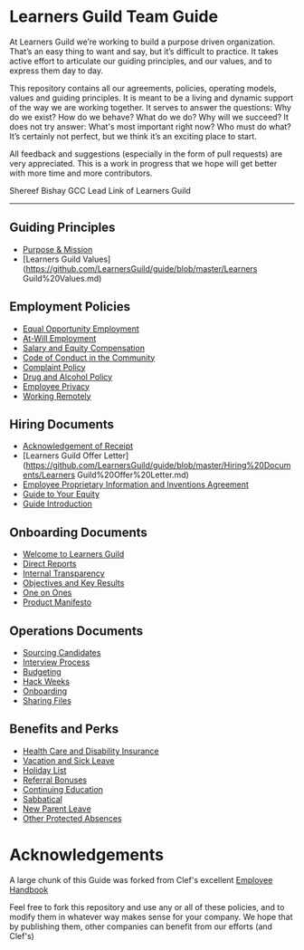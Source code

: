 # Learners Guild Team Guide

At Learners Guild we’re working to build a purpose driven organization. That’s an easy thing to want and say, but it’s difficult to practice. It takes active effort to articulate our guiding principles, and our values, and to express them day to day.

This  repository contains all our agreements, policies, operating models, values and guiding principles. It is meant to be a living and dynamic support of the way we are working together. It serves to answer the questions: Why do we exist? How do we behave? What do we do? Why will we succeed? It does not try answer: What's most important right now? Who must do what?
It’s certainly not perfect, but we think it’s an exciting place to start.

All feedback and suggestions (especially in the form of pull requests) are very appreciated. This is a work in progress that we hope will get better with more time and more contributors.

Shereef Bishay
GCC Lead Link of Learners Guild

***


## Guiding Principles
* [Purpose & Mission](https://github.com/LearnersGuild/guide/blob/master/Mission%20Statement.md)
* [Learners Guild Values](https://github.com/LearnersGuild/guide/blob/master/Learners Guild%20Values.md)

## Employment Policies
* [Equal Opportunity Employment](https://github.com/LearnersGuild/guide/blob/master/Employment%20Policies/Equal%20Opportunity%20Employment.md)
* [At-Will Employment](https://github.com/LearnersGuild/guide/blob/master/Employment%20Policies/At-Will%20Employment.md)
* [Salary and Equity Compensation](https://github.com/LearnersGuild/guide/blob/master/Employment%20Policies/Salary%20and%20Equity%20Compensation.md)
* [Code of Conduct in the Community](https://github.com/LearnersGuild/guide/blob/master/Employment%20Policies/Code%20of%20Conduct%20in%20the%20Community.md)
* [Complaint Policy](https://github.com/LearnersGuild/guide/blob/master/Employment%20Policies/Complaint%20Policy.md)
* [Drug and Alcohol Policy](https://github.com/LearnersGuild/guide/blob/master/Employment%20Policies/Drug%20and%20Alcohol%20Policy.md)
* [Employee Privacy](https://github.com/LearnersGuild/guide/blob/master/Employment%20Policies/Employee%20Privacy.md)
* [Working Remotely](https://github.com/LearnersGuild/guide/blob/master/Employment%20Policies/Working%20Remotely.md)

## Hiring Documents
* [Acknowledgement of Receipt](https://github.com/LearnersGuild/guide/blob/master/Hiring%20Documents/Acknowledgment%20of%20Receipt.md)
* [Learners Guild Offer Letter](https://github.com/LearnersGuild/guide/blob/master/Hiring%20Documents/Learners Guild%20Offer%20Letter.md)
* [Employee Proprietary Information and Inventions Agreement](https://github.com/LearnersGuild/guide/blob/master/Hiring%20Documents/Employee%20Proprietary%20Information%20and%20Inventions%20Assignment%20Agreement.md)
* [Guide to Your Equity](https://github.com/LearnersGuild/guide/blob/master/Hiring%20Documents/Guide%20to%20Your%20Equity.md)
* [Guide Introduction](https://github.com/LearnersGuild/guide/blob/master/Hiring%20Documents/Guide%20Introduction.md)

## Onboarding Documents
* [Welcome to Learners Guild](https://github.com/LearnersGuild/guide/blob/master/Onboarding%20Documents/Welcome%20to%20Clef.md)
* [Direct Reports](https://github.com/LearnersGuild/guide/blob/master/Onboarding%20Documents/Direct%20Reports.md)
* [Internal Transparency](https://github.com/LearnersGuild/guide/blob/master/Onboarding%20Documents/Internal%20Transparency.md)
* [Objectives and Key Results](https://github.com/LearnersGuild/guide/blob/master/Onboarding%20Documents/Objectives%20and%20Key%20Results.md)
* [One on Ones](https://github.com/LearnersGuild/guide/blob/master/Onboarding%20Documents/One%20on%20Ones.md)
* [Product Manifesto](https://github.com/LearnersGuild/guide/blob/master/Onboarding%20Documents/Product%20Manifesto.md)

## Operations Documents
* [Sourcing Candidates](https://github.com/LearnersGuild/guide/blob/master/Operations%20Documents/Sourcing%20Candidates.md)
* [Interview Process](https://github.com/LearnersGuild/guide/blob/master/Operations%20Documents/Interview%20Process.md)
* [Budgeting](https://github.com/LearnersGuild/guide/blob/master/Operations%20Documents/Budgeting.md)
* [Hack Weeks](https://github.com/LearnersGuild/guide/blob/master/Operations%20Documents/Hack%20Weeks.md)
* [Onboarding](https://github.com/LearnersGuild/guide/blob/master/Operations%20Documents/Onboarding.md)
* [Sharing Files](https://github.com/LearnersGuild/guide/blob/master/Operations%20Documents/Sharing%20Files.md)

## Benefits and Perks
* [Health Care and Disability Insurance](https://github.com/LearnersGuild/guide/blob/master/Benefits%20and%20Perks/Healthcare%20and%20Disability%20Insurance.md)
* [Vacation and Sick Leave](https://github.com/LearnersGuild/guide/blob/master/Benefits%20and%20Perks/Vacation%20and%20Sick%20Leave.md)
* [Holiday List](https://github.com/LearnersGuild/guide/blob/master/Benefits%20and%20Perks/Holiday%20List.md)
* [Referral Bonuses](https://github.com/LearnersGuild/guide/blob/master/Benefits%20and%20Perks/Referral%20Bonuses.md)
* [Continuing Education](https://github.com/LearnersGuild/guide/blob/master/Benefits%20and%20Perks/Continuing%20Education.md)
* [Sabbatical](https://github.com/LearnersGuild/guide/blob/master/Benefits%20and%20Perks/Sabbatical.md)
* [New Parent Leave](https://github.com/LearnersGuild/guide/blob/master/Benefits%20and%20Perks/New%20Parent%20Leave.md)
* [Other Protected Absences](https://github.com/LearnersGuild/guide/blob/master/Benefits%20and%20Perks/Other%20Protected%20Absences.md)



# Acknowledgements

A large chunk of this Guide was forked from Clef's excellent [Employee Handbook](https://github.com/clef/handbook)

Feel free to fork this repository and use any or all of these policies, and to modify them in whatever way makes sense for your company. We hope that by publishing them, other companies can benefit from our efforts (and Clef's)
